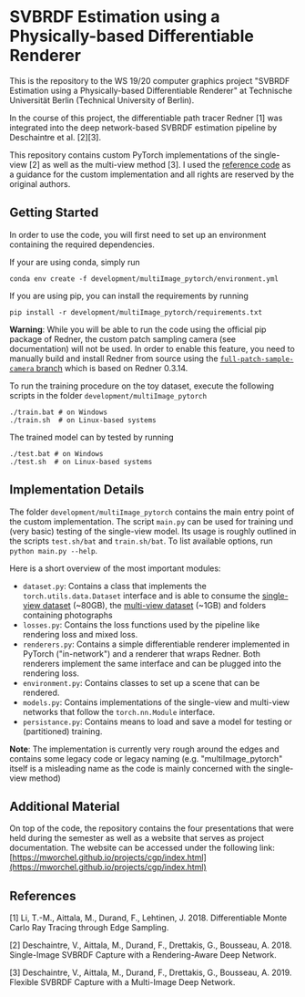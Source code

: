 # SVBRDF Estimation using a Physically-based Differentiable Renderer

This is the repository to the WS 19/20 computer graphics project "SVBRDF Estimation using a Physically-based Differentiable Renderer" at Technische Universität Berlin (Technical University of Berlin).

In the course of this project, the differentiable path tracer Redner [1] was integrated into the deep network-based SVBRDF estimation pipeline by Deschaintre et al. [2][3].

This repository contains custom PyTorch implementations of the single-view [2] as well as the multi-view method [3]. I used the [reference code](https://github.com/valentin-deschaintre/multi-image-deepNet-SVBRDF-acquisition) as a guidance for the custom implementation and all rights are reserved by the original authors.

## Getting Started

In order to use the code, you will first need to set up an environment containing the required dependencies. 

If your are using conda, simply run
```
conda env create -f development/multiImage_pytorch/environment.yml
```

If you are using pip, you can install the requirements by running
```
pip install -r development/multiImage_pytorch/requirements.txt 
```

**Warning**: While you will be able to run the code using the official pip package of Redner, the custom patch sampling camera (see documentation) will not be used. In order to enable this feature, you need to manually build and install Redner from source using the [`full-patch-sample-camera` branch](https://github.com/mworchel/redner/tree/full-patch-sample-camera) which is based on Redner 0.3.14.

To run the training procedure on the toy dataset, execute the following scripts in the folder `development/multiImage_pytorch`
```
./train.bat # on Windows
./train.sh  # on Linux-based systems
```

The trained model can by tested by running
```
./test.bat # on Windows
./test.sh  # on Linux-based systems
```

## Implementation Details

The folder `development/multiImage_pytorch` contains the main entry point of the custom implementation. The script `main.py` can be used for training und (very basic) testing of the single-view model. Its usage is roughly outlined in the scripts `test.sh/bat` and `train.sh/bat`. To list available options, run `python main.py --help`.

Here is a short overview of the most important modules:
- `dataset.py`: Contains a class that implements the `torch.utils.data.Dataset` interface and is able to consume the [single-view dataset](https://repo-sam.inria.fr/fungraph/deep-materials/DeepMaterialsData.zip) (~80GB), the [multi-view dataset](https://repo-sam.inria.fr/fungraph/multi_image_materials/supplemental_multi_images/materialsData_multi_image.zip) (~1GB) and folders containing photographs
- `losses.py`: Contains the loss functions used by the pipeline like rendering loss and mixed loss.
- `renderers.py`: Contains a simple differentiable renderer implemented in PyTorch ("in-network") and a renderer that wraps Redner. Both renderers implement the same interface and can be plugged into the rendering loss.
- `environment.py`: Contains classes to set up a scene that can be rendered.
- `models.py`: Contains implementations of the single-view and multi-view networks that follow the `torch.nn.Module` interface.
- `persistance.py`: Contains means to load and save a model for testing or (partitioned) training.

**Note**: The implementation is currently very rough around the edges and contains some legacy code or legacy naming (e.g. "multiImage_pytorch" itself is a misleading name as the code is mainly concerned with the single-view method)

## Additional Material

On top of the code, the repository contains the four presentations that were held during the semester as well as a website that serves as project documentation. The website can be accessed under the following link:
[https://mworchel.github.io/projects/cgp/index.html](https://mworchel.github.io/projects/cgp/index.html)

## References

[1] Li, T.-M., Aittala, M., Durand, F., Lehtinen, J. 2018. Differentiable Monte Carlo Ray Tracing through Edge Sampling.

[2] Deschaintre, V., Aittala, M., Durand, F., Drettakis, G., Bousseau, A. 2018. Single-Image SVBRDF Capture with a Rendering-Aware Deep Network.

[3] Deschaintre, V., Aittala, M., Durand, F., Drettakis, G., Bousseau, A. 2019. Flexible SVBRDF Capture with a Multi-Image Deep Network. 
